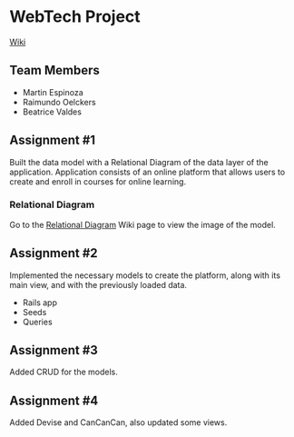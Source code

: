 # WebTech Project
[Wiki](https://github.com/ICC4103-202420-WebTech/project-bmr/wiki) 
## Team Members
- Martin Espinoza    
- Raimundo Oelckers
- Beatrice Valdes

## Assignment #1 
Built the data model with a Relational Diagram of the data layer of the application. Application consists of an online platform that allows users to create and enroll in courses for online learning. 
### Relational Diagram
Go to the [Relational Diagram](https://github.com/ICC4103-202420-WebTech/project-bmr/wiki/Relational-Diagram) Wiki page to view the image of the model. 

## Assignment #2
Implemented the necessary models to create the platform, along with its main view, and with the previously loaded data.
- Rails app
- Seeds
- Queries

## Assignment #3
Added CRUD for the models.

## Assignment #4 
Added Devise and CanCanCan, also updated some views.
